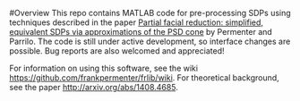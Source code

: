 #Overview
This repo contains MATLAB code for pre-processing SDPs using techniques described in the paper [Partial facial reduction: simplified, equivalent SDPs via approximations of the PSD cone](http://arxiv.org/abs/1408.4685)  by Permenter and Parrilo.  The code is still under active development, so interface changes are possible.  Bug reports are also welcomed and appreciated!

For information on using this software, see the wiki https://github.com/frankpermenter/frlib/wiki.  For theoretical background, see the paper http://arxiv.org/abs/1408.4685.
